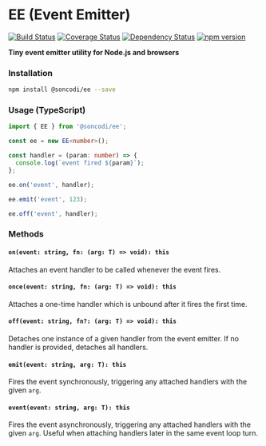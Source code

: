 # EE (Event Emitter)

[![Build Status](https://travis-ci.org/soncodi/ee.svg?branch=master)](https://travis-ci.org/soncodi/ee)
[![Coverage Status](https://coveralls.io/repos/github/soncodi/ee/badge.svg?branch=coverage)](https://coveralls.io/github/soncodi/ee?branch=coverage)
[![Dependency Status](https://david-dm.org/soncodi/ee/status.svg)](https://david-dm.org/soncodi/ee)
[![npm version](https://badge.fury.io/js/%40soncodi%2Fee.svg)](https://badge.fury.io/js/%40soncodi%2Fee)

**Tiny event emitter utility for Node.js and browsers**

### Installation

```sh
npm install @soncodi/ee --save
```

### Usage (TypeScript)

```typescript
import { EE } from '@soncodi/ee';

const ee = new EE<number>();

const handler = (param: number) => {
  console.log(`event fired ${param}`);
};

ee.on('event', handler);

ee.emit('event', 123);

ee.off('event', handler);
```

### Methods

#### `on(event: string, fn: (arg: T) => void): this`
Attaches an event handler to be called whenever the event fires.

#### `once(event: string, fn: (arg: T) => void): this`
Attaches a one-time handler which is unbound after it fires the first time.

#### `off(event: string, fn?: (arg: T) => void): this`
Detaches one instance of a given handler from the event emitter. If no handler is provided, detaches all handlers.

#### `emit(event: string, arg: T): this`
Fires the event synchronously, triggering any attached handlers with the given `arg`.

#### `event(event: string, arg: T): this`
Fires the event asynchronously, triggering any attached handlers with the given `arg`. Useful when attaching handlers later in the same event loop turn.

